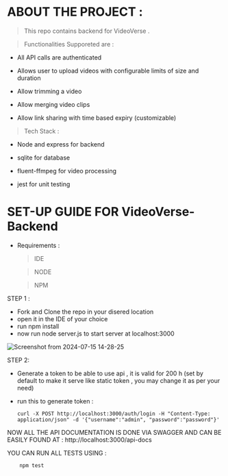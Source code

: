 # ABOUT THE PROJECT :

  > This repo contains backend for VideoVerse .

  > Functionalities Supporeted are :

   * All API calls are authenticated

   * Allows user to upload videos with configurable limits of size and duration

   * Allow trimming a video

   * Allow merging video clips

   * Allow link sharing with time based expiry (customizable)

  > Tech Stack :

   * Node and express for backend

   * sqlite for database

   * fluent-ffmpeg for video processing

   * jest for unit testing



# SET-UP GUIDE FOR VideoVerse-Backend

* Requirements :
    > IDE
    
    > NODE
     
    > NPM

STEP 1 :

  * Fork and Clone the repo in your disered location
  * open it in the IDE of your choice
  * run npm install 
  * now run node server.js to start server at localhost:3000

  ![Screenshot from 2024-07-15 14-28-25](https://github.com/user-attachments/assets/4e3c0a8d-3245-4eec-aa00-97ed421a858d)


STEP 2:

  * Generate a token to be able to use api , it is valid for 200 h (set by default to make it serve like static token , you may change it as per your need)
    
  * run this to generate token :
    
        curl -X POST http://localhost:3000/auth/login -H "Content-Type: application/json" -d '{"username":"admin", "password":"password"}'

NOW ALL THE API DOCUMENTATION IS DONE VIA SWAGGER AND CAN BE EASILY FOUND AT : http://localhost:3000/api-docs

YOU CAN RUN ALL TESTS USING :

        npm test

